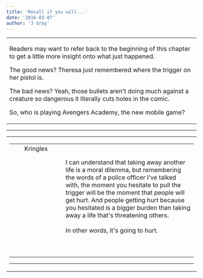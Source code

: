 ```yaml
---
title: 'Recall if you will...'
date: '2016-03-07'
author: 'J Gray'
---
```


<div>
<!-- Main content here -->
<table border="0" class="post"><tbody><tr><td>
   
   <div class="post_body">
       <p>Readers may want to refer back to the beginning of this chapter to get a little more insight onto what just happened.</p><p>The good news? Theresa just remembered where the trigger on her pistol is.</p><p>The bad news? Yeah, those bullets aren't doing much against a creature so dangerous it literally cuts holes in the comic.</p><p>So, who is playing Avengers Academy, the new mobile game?</p>
   </div>
   </td></tr>
   </tbody></table><hr><table style="width:100%; border:0;" class="comment_table"><tbody><tr><td width="100%"><a name=""> </a><div style="width:100%;" class="comment"><table border="0" width="100%"><tbody><tr><td align="center" valign="top" width="125">
<span class="comment_title"><center>Kringles<br></center><a name="2381">&nbsp;</a></span><br>
<center><img src="https://www.gravatar.com/avatar.php?gravatar_id=f4d84548b0911edd2706bdabaa540dd8&amp;default=http%3A%2F%2Fmysteriesofthearcana.com%2Ftemplates%2Fmain%2Fimages%2Favatar.gif&amp;size=80&amp;rating=g" border="0" alt=""></center>
</td>
<td valign="top">


<p class="comment_text"> </p><p class="comment_text"><br> I can understand that taking away another life is a moral dilemma, but remembering the words of a police officer I've talked with, the moment you hesitate to pull the trigger will be the moment that people will get hurt. And people getting hurt because you hesitated is a bigger burden than taking away a life that's threatening others.<br><br>In other words, it's going to hurt.<br><br><br></p>
 

</td></tr></tbody></table>
<hr></div></td></tr></tbody></table>
<!-- End main content -->
              </div>
